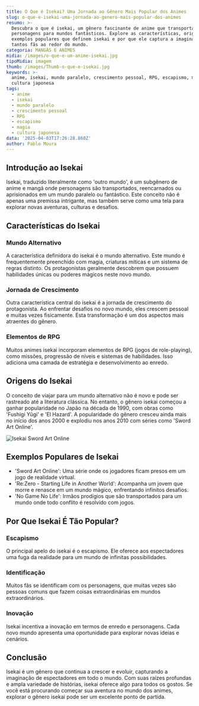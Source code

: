 ```yaml
---
title: O Que é Isekai? Uma Jornada ao Gênero Mais Popular dos Animes
slug: o-que-e-isekai-uma-jornada-ao-genero-mais-popular-dos-animes
resumo: >-
  Descubra o que é isekai, um gênero fascinante de anime que transporta
  personagens para mundos fantásticos. Explore as características, origens e
  exemplos populares que definem isekai e por que ele captura a imaginação de
  tantos fãs ao redor do mundo.
categoria: MANGÁS E ANIMES
midia: /images/o-que-e-um-anime-isekai.jpg
tipoMidia: imagem
thumb: /images/Thumb-o-que-e-isekai.jpg
keywords: >-
  anime, isekai, mundo paralelo, crescimento pessoal, RPG, escapismo, magia,
  cultura japonesa
tags:
  - anime
  - isekai
  - mundo paralelo
  - crescimento pessoal
  - RPG
  - escapismo
  - magia
  - cultura japonesa
data: '2025-04-03T17:26:28.860Z'
author: Pablo Moura
---
```


## Introdução ao Isekai
Isekai, traduzido literalmente como 'outro mundo', é um subgênero de anime e mangá onde personagens são transportados, reencarnados ou aprisionados em um mundo paralelo ou fantástico. Este conceito não é apenas uma premissa intrigante, mas também serve como uma tela para explorar novas aventuras, culturas e desafios.

## Características do Isekai
### Mundo Alternativo
A característica definidora do isekai é o mundo alternativo. Este mundo é frequentemente preenchido com magia, criaturas míticas e um sistema de regras distinto. Os protagonistas geralmente descobrem que possuem habilidades únicas ou poderes mágicos neste novo mundo.

### Jornada de Crescimento
Outra característica central do isekai é a jornada de crescimento do protagonista. Ao enfrentar desafios no novo mundo, eles crescem pessoal e muitas vezes fisicamente. Esta transformação é um dos aspectos mais atraentes do gênero.

### Elementos de RPG
Muitos animes isekai incorporam elementos de RPG (jogos de role-playing), como missões, progressão de níveis e sistemas de habilidades. Isso adiciona uma camada de estratégia e desenvolvimento ao enredo.

## Origens do Isekai
O conceito de viajar para um mundo alternativo não é novo e pode ser rastreado até a literatura clássica. No entanto, o gênero isekai começou a ganhar popularidade no Japão na década de 1990, com obras como 'Fushigi Yûgi' e 'El Hazard'. A popularidade do gênero cresceu ainda mais no início dos anos 2000 e explodiu nos anos 2010 com séries como 'Sword Art Online'.

![Isekai Sword Art Online](/images/sword-art-online.webp)

## Exemplos Populares de Isekai
- 'Sword Art Online': Uma série onde os jogadores ficam presos em um jogo de realidade virtual.
- 'Re:Zero - Starting Life in Another World': Acompanha um jovem que morre e renasce em um mundo mágico, enfrentando infinitos desafios.
- 'No Game No Life': Irmãos prodígios que são transportados para um mundo onde todo conflito é resolvido com jogos.

## Por Que Isekai É Tão Popular?
### Escapismo
O principal apelo do isekai é o escapismo. Ele oferece aos espectadores uma fuga da realidade para um mundo de infinitas possibilidades.
### Identificação
Muitos fãs se identificam com os personagens, que muitas vezes são pessoas comuns que fazem coisas extraordinárias em mundos extraordinários.
### Inovação
Isekai incentiva a inovação em termos de enredo e personagens. Cada novo mundo apresenta uma oportunidade para explorar novas ideias e cenários.

## Conclusão
Isekai é um gênero que continua a crescer e evoluir, capturando a imaginação de espectadores em todo o mundo. Com suas raízes profundas e ampla variedade de histórias, isekai oferece algo para todos os gostos. Se você está procurando começar sua aventura no mundo dos animes, explorar o gênero isekai pode ser um excelente ponto de partida.
